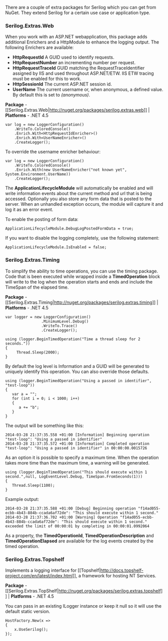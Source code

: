There are a couple of extra packages for Serilog which you can get from NuGet. They extend Serilog for a certain use case or application type.

### Serilog.Extras.Web

When you work with an ASP.NET webapplication, this package adds additional Enrichers and a HttpModule to enhance the logging output. The following Enrichers are available:

*  **HttpRequestId** A GUID used to identify requests.
*  **HttpRequestNumber** an incrementing number per request.
*  **HttpRequestTraceId** GUID matching the RequestTraceIdentifier assigned by IIS and used throughout ASP.NET/ETW. IIS ETW tracing must be enabled for this to work.
*  **HttpSessionId** The current ASP.NET session id.
*  **UserName** The current username or, when anonymous, a defined value. By default this is set to _(anonymous)_.

**Package** - [[Serilog.Extras.Web|http://nuget.org/packages/serilog.extras.web]]
| **Platforms** - .NET 4.5

```
var log = new LoggerConfiguration()
    .WriteTo.ColoredConsole()
    .Enrich.With<HttpRequestIdEnricher>()
    .Enrich.With<UserNameEnricher>()
    .CreateLogger();
```

To override the username enricher behaviour:

```
var log = new LoggerConfiguration()
    .WriteTo.ColoredConsole()
    .Enrich.With(new UserNameEnricher("not known yet", System.Environment.UserName))
    .CreateLogger();
```

The **ApplicationLifecycleModule** will automatically be enabled and will write information events about the current method and url that is being accessed. Optionally you also store any form data that is posted to the server.
When an unhandled exception occurs, the module will capture it and log it as an error event.

To enable the posting of form data:

```
ApplicationLifecycleModule.DebugLogPostedFormData = true;
```

If you want to disable the logging completely, use the following statement:

```
ApplicationLifecycleModule.IsEnabled = false;
```

### Serilog.Extras.Timing

To simplify the ability to time operations, you can use the timing package. Code that is been executed while wrapped inside a **TimedOperation** block will write to the log when the operation starts and ends and include the TimeSpan of the elapsed time.

**Package** - [[Serilog.Extras.Timing|http://nuget.org/packages/serilog.extras.timing]]
| **Platforms** - .NET 4.5

```
var logger = new LoggerConfiguration()
                .MinimumLevel.Debug()
                .WriteTo.Trace()
                .CreateLogger();

using (logger.BeginTimedOperation("Time a thread sleep for 2 seconds."))
{
     Thread.Sleep(2000);
}
```

By default the log level is Information and a GUID will be generated to uniquely identify this operation. You can also override those defaults.

```
using (logger.BeginTimedOperation("Using a passed in identifier", "test-loop"))
{
   var a = "";
   for (int i = 0; i < 1000; i++)
   {
      a += "b";
   }
}
```

The output will be something like this:

```
2014-03-28 21:37:35.558 +01:00 [Information] Beginning operation "test-loop": "Using a passed in identifier"
2014-03-28 21:37:35.572 +01:00 [Information] Completed operation "test-loop": "Using a passed in identifier" in 00:00:00.0015726
```

As an option it is possible to specify a maximum time. When the operation takes more time than the maximum time, a warning will be generated.

```
using (logger.BeginTimedOperation("This should execute within 1 second.",null, LogEventLevel.Debug, TimeSpan.FromSeconds(1)))
{
   Thread.Sleep(1100);
}
```

Example output:

```
2014-03-28 21:37:35.588 +01:00 [Debug] Beginning operation "f14ad055-ecbb-4b43-884b-ccada6af72de": "This should execute within 1 second."
2014-03-28 21:37:36.702 +01:00 [Warning] Operation "f14ad055-ecbb-4b43-884b-ccada6af72de": "This should execute within 1 second." exceeded the limit of 00:00:01 by completing in 00:00:01.0992064
```

As a property, the **TimedOperationId**, **TimedOperationDescription** and **TimedOperationElapsed** are available for the log events created by the timed operation.

### Serilog.Extras.Topshelf

Implements a logging interface for [[Topshelf|http://docs.topshelf-project.com/en/latest/index.html]], a framework for hosting NT Services. 

**Package** - [[Serilog.Extras.TopShelf|http://nuget.org/packages/serilog.extras.topshelf]]
| **Platforms** - .NET 4.5

You can pass in an existing ILogger instance or keep it null so it will use the default static version.

```
HostFactory.New(x =>
{
    x.UseSerilog();
});
```